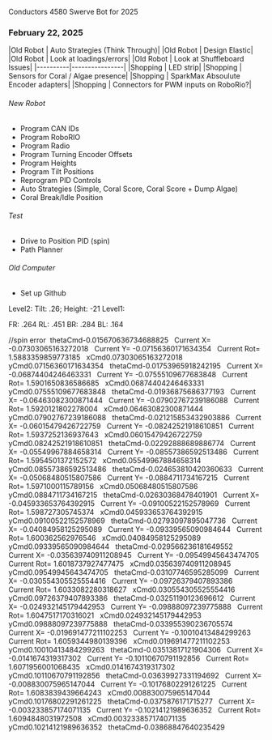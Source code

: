 Conductors 4580 Swerve Bot for 2025

### February 22, 2025

|Old Robot | Auto Strategies (Think Through)|
|Old Robot | Design Elastic|
|Old Robot | Look at loadings/errors|
|Old Robot | Look at Shuffleboard Issues|
|----------|----------------|
|Shopping |  LED strip|
|Shopping | Sensors for Coral / Algae presence|
|Shopping | SparkMax Absoulute Encoder adapters|
|Shopping | Connectors for PWM inputs on RoboRio?|

###### New Robot
- Program CAN IDs
- Program RoboRIO
- Program Radio
- Program Turning Encoder Offsets
- Program Heights
- Program Tilt Positions
- Reprogram PID Controls
- Auto Strategies (Simple, Coral Score, Coral Score + Dump Algae)
- Coral Break/Idle Position

###### Test
- Drive to Position PID (spin)
- Path Planner

###### Old Computer
- Set up Github

Level2:  Tilt:  .26;  Height:  -21
Level1:  


FR:  .264
RL:  .451
BR:  .284
BL:  .164

//spin error
﻿﻿﻿﻿﻿﻿﻿ thetaCmd-0.015670636734688825 ﻿
﻿﻿﻿﻿﻿﻿ Current X= -0.07303065163272018 ﻿
﻿﻿﻿﻿﻿﻿ Current Y= -0.07156360171634354 ﻿
﻿﻿﻿﻿﻿﻿ Current Rot= 1.5883359859773185 ﻿
﻿﻿﻿﻿﻿﻿ xCmd0.07303065163272018 ﻿
﻿﻿﻿﻿﻿﻿ yCmd0.07156360171634354 ﻿
﻿﻿﻿﻿﻿﻿ thetaCmd-0.01753965918242195 ﻿
﻿﻿﻿﻿﻿﻿ Current X= -0.06874404246463331 ﻿
﻿﻿﻿﻿﻿﻿ Current Y= -0.07555109677683848 ﻿
﻿﻿﻿﻿﻿﻿ Current Rot= 1.5901650836586685 ﻿
﻿﻿﻿﻿﻿﻿ xCmd0.06874404246463331 ﻿
﻿﻿﻿﻿﻿﻿ yCmd0.07555109677683848 ﻿
﻿﻿﻿﻿﻿﻿ thetaCmd-0.01936875686377193 ﻿
﻿﻿﻿﻿﻿﻿ Current X= -0.06463082300871444 ﻿
﻿﻿﻿﻿﻿﻿ Current Y= -0.07902767239186088 ﻿
﻿﻿﻿﻿﻿﻿ Current Rot= 1.5920121802278004 ﻿
﻿﻿﻿﻿﻿﻿ xCmd0.06463082300871444 ﻿
﻿﻿﻿﻿﻿﻿ yCmd0.07902767239186088 ﻿
﻿﻿﻿﻿﻿﻿ thetaCmd-0.021215853432903886 ﻿
﻿﻿﻿﻿﻿﻿ Current X= -0.06015479426722759 ﻿
﻿﻿﻿﻿﻿﻿ Current Y= -0.08242521918610851 ﻿
﻿﻿﻿﻿﻿﻿ Current Rot= 1.5937252136937643 ﻿
﻿﻿﻿﻿﻿﻿ xCmd0.06015479426722759 ﻿
﻿﻿﻿﻿﻿﻿ yCmd0.08242521918610851 ﻿
﻿﻿﻿﻿﻿﻿ thetaCmd-0.02292888689886774 ﻿
﻿﻿﻿﻿﻿﻿ Current X= -0.05549967884658314 ﻿
﻿﻿﻿﻿﻿﻿ Current Y= -0.08557386592513486 ﻿
﻿﻿﻿﻿﻿﻿ Current Rot= 1.5954501372152572 ﻿
﻿﻿﻿﻿﻿﻿ xCmd0.05549967884658314 ﻿
﻿﻿﻿﻿﻿﻿ yCmd0.08557386592513486 ﻿
﻿﻿﻿﻿﻿﻿ thetaCmd-0.024653810420360633 ﻿
﻿﻿﻿﻿﻿﻿ Current X= -0.05068480515807586 ﻿
﻿﻿﻿﻿﻿﻿ Current Y= -0.0884711734167215 ﻿
﻿﻿﻿﻿﻿﻿ Current Rot= 1.5971000115789156 ﻿
﻿﻿﻿﻿﻿﻿ xCmd0.05068480515807586 ﻿
﻿﻿﻿﻿﻿﻿ yCmd0.0884711734167215 ﻿
﻿﻿﻿﻿﻿﻿ thetaCmd-0.02630368478401901 ﻿
﻿﻿﻿﻿﻿﻿ Current X= -0.045933653764392915 ﻿
﻿﻿﻿﻿﻿﻿ Current Y= -0.09100522152578969 ﻿
﻿﻿﻿﻿﻿﻿ Current Rot= 1.598727305745374 ﻿
﻿﻿﻿﻿﻿﻿ xCmd0.045933653764392915 ﻿
﻿﻿﻿﻿﻿﻿ yCmd0.09100522152578969 ﻿
﻿﻿﻿﻿﻿﻿ thetaCmd-0.02793097895047736 ﻿
﻿﻿﻿﻿﻿﻿ Current X= -0.04084958125295089 ﻿
﻿﻿﻿﻿﻿﻿ Current Y= -0.09339565090984644 ﻿
﻿﻿﻿﻿﻿﻿ Current Rot= 1.600362562976546 ﻿
﻿﻿﻿﻿﻿﻿ xCmd0.04084958125295089 ﻿
﻿﻿﻿﻿﻿﻿ yCmd0.09339565090984644 ﻿
﻿﻿﻿﻿﻿﻿ thetaCmd-0.029566236181649552 ﻿
﻿﻿﻿﻿﻿﻿ Current X= -0.035639740911208945 ﻿
﻿﻿﻿﻿﻿﻿ Current Y= -0.09549945643474705 ﻿
﻿﻿﻿﻿﻿﻿ Current Rot= 1.6018737927477475 ﻿
﻿﻿﻿﻿﻿﻿ xCmd0.035639740911208945 ﻿
﻿﻿﻿﻿﻿﻿ yCmd0.09549945643474705 ﻿
﻿﻿﻿﻿﻿﻿ thetaCmd-0.03107746595285099 ﻿
﻿﻿﻿﻿﻿﻿ Current X= -0.030554305525554416 ﻿
﻿﻿﻿﻿﻿﻿ Current Y= -0.09726379407893386 ﻿
﻿﻿﻿﻿﻿﻿ Current Rot= 1.6033082280318627 ﻿
﻿﻿﻿﻿﻿﻿ xCmd0.030554305525554416 ﻿
﻿﻿﻿﻿﻿﻿ yCmd0.09726379407893386 ﻿
﻿﻿﻿﻿﻿﻿ thetaCmd-0.03251190123696612 ﻿
﻿﻿﻿﻿﻿﻿ Current X= -0.024932145179442953 ﻿
﻿﻿﻿﻿﻿﻿ Current Y= -0.09888097239775888 ﻿
﻿﻿﻿﻿﻿﻿ Current Rot= 1.6047517170316021 ﻿
﻿﻿﻿﻿﻿﻿ xCmd0.024932145179442953 ﻿
﻿﻿﻿﻿﻿﻿ yCmd0.09888097239775888 ﻿
﻿﻿﻿﻿﻿﻿ thetaCmd-0.033955390236705574 ﻿
﻿﻿﻿﻿﻿﻿ Current X= -0.019691477211102253 ﻿
﻿﻿﻿﻿﻿﻿ Current Y= -0.10010413484299263 ﻿
﻿﻿﻿﻿﻿﻿ Current Rot= 1.6059344980139396 ﻿
﻿﻿﻿﻿﻿﻿ xCmd0.019691477211102253 ﻿
﻿﻿﻿﻿﻿﻿ yCmd0.10010413484299263 ﻿
﻿﻿﻿﻿﻿﻿ thetaCmd-0.03513817121904306 ﻿
﻿﻿﻿﻿﻿﻿ Current X= -0.0141674319317302 ﻿
﻿﻿﻿﻿﻿﻿ Current Y= -0.10110670791192856 ﻿
﻿﻿﻿﻿﻿﻿ Current Rot= 1.6071956001068435 ﻿
﻿﻿﻿﻿﻿﻿ xCmd0.0141674319317302 ﻿
﻿﻿﻿﻿﻿﻿ yCmd0.10110670791192856 ﻿
﻿﻿﻿﻿﻿﻿ thetaCmd-0.03639927331194692 ﻿
﻿﻿﻿﻿﻿﻿ Current X= -0.008830075965147044 ﻿
﻿﻿﻿﻿﻿﻿ Current Y= -0.10176802291261225 ﻿
﻿﻿﻿﻿﻿﻿ Current Rot= 1.6083839439664243 ﻿
﻿﻿﻿﻿﻿﻿ xCmd0.008830075965147044 ﻿
﻿﻿﻿﻿﻿﻿ yCmd0.10176802291261225 ﻿
﻿﻿﻿﻿﻿﻿ thetaCmd-0.0375876171715277 ﻿
﻿﻿﻿﻿﻿﻿ Current X= -0.003233857174071135 ﻿
﻿﻿﻿﻿﻿﻿ Current Y= -0.10214121989636352 ﻿
﻿﻿﻿﻿﻿﻿ Current Rot= 1.6094848031972508 ﻿
﻿﻿﻿﻿﻿﻿ xCmd0.003233857174071135 ﻿
﻿﻿﻿﻿﻿﻿ yCmd0.10214121989636352 ﻿
﻿﻿﻿﻿﻿﻿ thetaCmd-0.03868847640235429 ﻿
